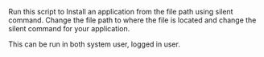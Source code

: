 Run this script to Install an application from the  file path using silent command. Change the file path to where the file is located and change the silent command for your application. 

This can  be run in both system user, logged in user.